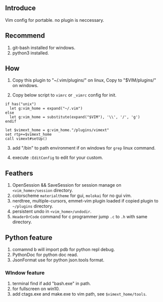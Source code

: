 ## Introduce

Vim config for portable.
no plugin is neccessary.

## Recommend

1. git-bash installed for windows.
2. python3 installed.

## How

1. Copy this plugin to "~/.vim/plugins/" on linux,
   Copy to "$VIM/plugins/" on windows.

2. Copy below script to `vimrc` or `_vimrc` config for init.

```vimscript
if has("unix")
  let g:vim_home = expand("~/.vim")
else
  let g:vim_home = substitute(expand("$VIM"), '\\', '/', 'g')
endif

let $vimext_home = g:vim_home."/plugins/vimext"
set rtp+=$vimext_home
call vimext#setUp()
```

3. add "<git-bash-home>/bin" to path environment if on windows for `grep` linux command.

4. execute `:EditConfig` to edit for your custom.

## Feathers

1. OpenSession && SaveSession for session manage on `<vim_home>/session` directory.
2. colorscheme `materialtheme` for gui, `molokai` for no gui vim.
3. nerdtree, multiple-cursors, emmet-vim plugin loaded if copied plugin to `~/plugins` directory.
4. persistent undo in `<vim_home>/undodir`.
5. <F2> `HeaderOrCode` command for c programmer jump `.c` to `.h` with same directory.

## Python feature
1. comamnd <leader>b will import pdb for python repl debug.
2. PythonDoc <args> for python doc read.
3. JsonFormat use for python json.tools format.

### WIndow feature
1. terminal find if add "bash.exe" in path.
2. <F6> for fullscreen on win10.
3. add ctags.exe and make.exe to vim path, see `$vimext_home/tools`.
